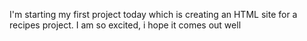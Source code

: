 I'm starting my first project today which is creating an HTML site for a recipes project. I am so excited, i hope it comes out well


